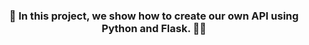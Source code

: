 <h3 align="center">🔗 In this project, we show how to create our own API using Python and Flask. 🐍🌐</h3>
